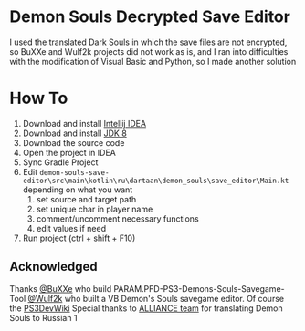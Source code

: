 # Demon Souls Decrypted Save Editor
I used the translated Dark Souls in which the save files are not encrypted, so BuXXe and Wulf2k projects did not work as is, and I ran into difficulties with the modification of Visual Basic and Python, so I made another solution

# How To
1. Download and install [Intellij IDEA](https://www.jetbrains.com/ru-ru/idea/download)
2. Download and install [JDK 8](https://www.oracle.com/java/technologies/javase-jdk8-downloads.html)
3. Download the source code 
4. Open the project in IDEA
5. Sync Gradle Project
6. Edit `demon-souls-save-editor\src\main\kotlin\ru\dartaan\demon_souls\save_editor\Main.kt` depending on what you want
   1. set source and target path
   2. set unique char in player name 
   3. comment/uncomment necessary functions
   4. edit values if need
7. Run project (ctrl + shift + F10)

## Acknowledged 
Thanks [@BuXXe](https://github.com/BuXXe) who build 
PARAM.PFD-PS3-Demons-Souls-Savegame-Tool 
[@Wulf2k](http://www.github.com/Wulf2k) who built a VB Demon's Souls savegame editor.
Of course the [PS3DevWiki](http://www.psdevwiki.com/ps3/)
Special thanks to [ALLIANCE team](http://alliancetm.net/) for translating Demon Souls to Russian
1